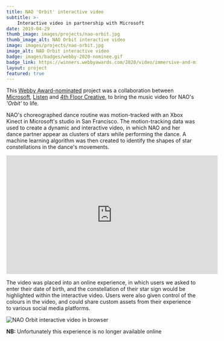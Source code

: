 ```yaml
---
title: NAO 'Orbit' interactive video
subtitle: >-
    Interactive video in partnership with Microsoft
date: 2019-04-29
thumb_image: images/projects/nao-orbit.jpg
thumb_image_alt: NAO Orbit interactive video
image: images/projects/nao-orbit.jpg
image_alt: NAO Orbit interactive video
badge: images/badges/webby-2020-nominee.gif
badge_link: https://winners.webbyawards.com/2020/video/immersive-and-mixed-reality/volumetric-6-degrees-of-freedom/114482/nao-interactive-video-powered-by-microsoft-ai
layout: project
featured: true
---
```


This [Webby Award-nominated](https://winners.webbyawards.com/2020/video/immersive-and-mixed-reality/volumetric-6-degrees-of-freedom/114482/nao-interactive-video-powered-by-microsoft-ai) project was a collaboration between [Microsoft](https://microsoft.com), [Listen](https://wearelisten.com) and [4th Floor Creative](https://4thfloorcreative.co.uk), to bring the music video for NAO's _'Orbit'_ to life.

NAO's choreographed dance routine was motion-tracked with an Xbox Kinect in Microsoft's studio in San Francisco. The motion-tracking data was used to create a dynamic and interactive video, in which NAO and her dance partner appear as clusters of stars while performing the dance. A machine learning algorithm was then created to identify the shapes of star constellations in the dance's movements.

<iframe width="560" height="315" src="https://www.youtube.com/embed/47mExf0AWlY" frameborder="0" allow="accelerometer; autoplay; clipboard-write; encrypted-media; gyroscope; picture-in-picture" allowfullscreen></iframe>

The video was placed into an online experience, in which users we asked to enter their date of birth, and the constellation of their star sign would be highlighted within the interactive video. Users were also given control of the colours in the video, and could share custom assets from their experience to various social media platforms.

![NAO Orbit interactive video in browser](images/projects/nao-browser.gif "NAO Orbit interactive video in browser")

**NB:** Unfortunately this experience is no longer available online